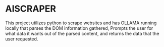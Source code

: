 # AISCRAPER
This project utilizes python to scrape websites and has OLLAMA running locally that parses the DOM information gathered, Prompts the user for what data it wants out of the parsed content,
and returns the data that the user requested.
